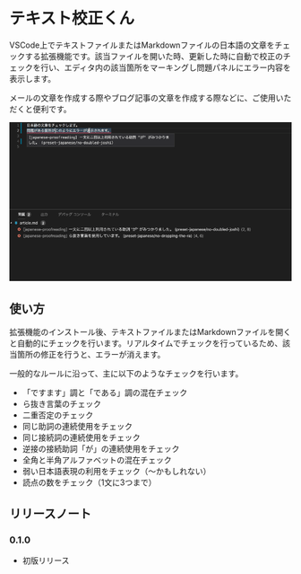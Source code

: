 # テキスト校正くん

VSCode上でテキストファイルまたはMarkdownファイルの日本語の文章をチェックする拡張機能です。該当ファイルを開いた時、更新した時に自動で校正のチェックを行い、エディタ内の該当箇所をマーキングし問題パネルにエラー内容を表示します。

メールの文章を作成する際やブログ記事の文章を作成する際などに、ご使用いただくと便利です。

![デモ](images/demo.gif)

## 使い方

拡張機能のインストール後、テキストファイルまたはMarkdownファイルを開くと自動的にチェックを行います。リアルタイムでチェックを行っているため、該当箇所の修正を行うと、エラーが消えます。

一般的なルールに沿って、主に以下のようなチェックを行います。

- 「ですます」調と「である」調の混在チェック
- ら抜き言葉のチェック
- 二重否定のチェック
- 同じ助詞の連続使用をチェック
- 同じ接続詞の連続使用をチェック
- 逆接の接続助詞「が」の連続使用をチェック
- 全角と半角アルファベットの混在チェック
- 弱い日本語表現の利用をチェック（〜かもしれない）
- 読点の数をチェック（1文に3つまで）

## リリースノート

### 0.1.0

 - 初版リリース
